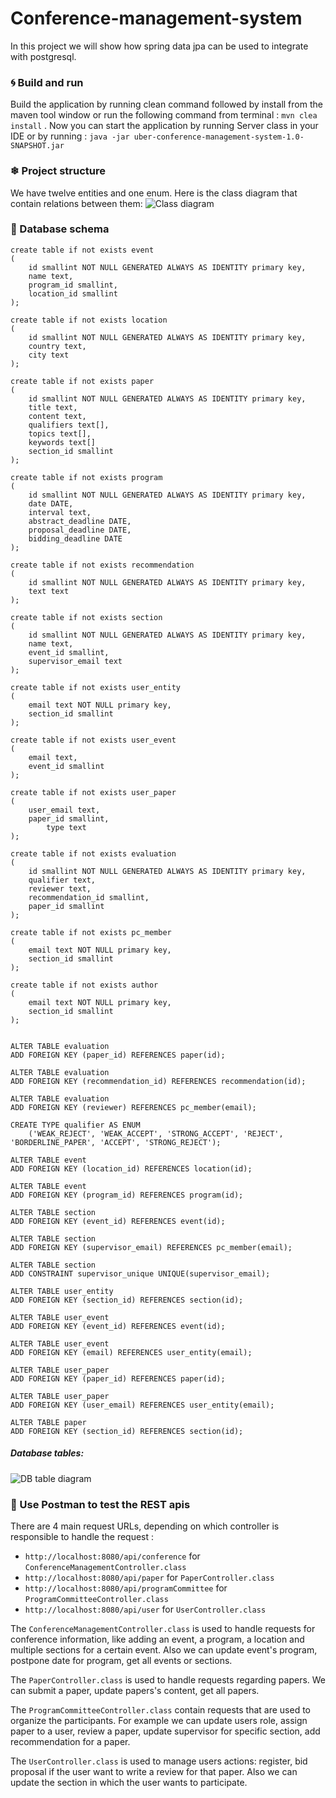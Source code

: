 # Conference-management-system

In this project we will show how spring data jpa can be used to integrate with postgresql. 

### 🌀 Build and run
Build the application by running clean command followed by install from the maven tool window or run the following command from terminal : `mvn clea install` .
Now you can start the application by running Server class in your IDE or by running :
`java -jar uber-conference-management-system-1.0-SNAPSHOT.jar`

### ❄ Project structure
We have twelve entities and one enum. Here is the class diagram that contain relations between them:
![Class diagram](src/main/resources/img/CMS-Class-Diagram.png)

### 💎 Database schema

```postgres-psql
create table if not exists event 
(
	id smallint NOT NULL GENERATED ALWAYS AS IDENTITY primary key,
	name text,
	program_id smallint,
	location_id smallint 
);

create table if not exists location
(
	id smallint NOT NULL GENERATED ALWAYS AS IDENTITY primary key,
	country text,
	city text
);

create table if not exists paper
(
	id smallint NOT NULL GENERATED ALWAYS AS IDENTITY primary key,
	title text,
	content text,
	qualifiers text[],
	topics text[],
	keywords text[]
    section_id smallint
);

create table if not exists program 
(
	id smallint NOT NULL GENERATED ALWAYS AS IDENTITY primary key,
	date DATE,
	interval text,
	abstract_deadline DATE,
	proposal_deadline DATE,
	bidding_deadline DATE
);

create table if not exists recommendation
(
	id smallint NOT NULL GENERATED ALWAYS AS IDENTITY primary key,
	text text
);

create table if not exists section
(
	id smallint NOT NULL GENERATED ALWAYS AS IDENTITY primary key,
	name text,
	event_id smallint,
	supervisor_email text
);

create table if not exists user_entity
(
	email text NOT NULL primary key,
	section_id smallint
);

create table if not exists user_event
(
	email text,
	event_id smallint
);

create table if not exists user_paper
(
	user_email text,
	paper_id smallint,
        type text
);

create table if not exists evaluation
(
    id smallint NOT NULL GENERATED ALWAYS AS IDENTITY primary key,
	qualifier text,
	reviewer text,
    recommendation_id smallint,
    paper_id smallint
);

create table if not exists pc_member
(
	email text NOT NULL primary key,
	section_id smallint
);

create table if not exists author
(
	email text NOT NULL primary key,
	section_id smallint
);


ALTER TABLE evaluation 
ADD FOREIGN KEY (paper_id) REFERENCES paper(id);

ALTER TABLE evaluation 
ADD FOREIGN KEY (recommendation_id) REFERENCES recommendation(id);

ALTER TABLE evaluation 
ADD FOREIGN KEY (reviewer) REFERENCES pc_member(email);

CREATE TYPE qualifier AS ENUM
    ('WEAK_REJECT', 'WEAK_ACCEPT', 'STRONG_ACCEPT', 'REJECT', 'BORDERLINE_PAPER', 'ACCEPT', 'STRONG_REJECT');

ALTER TABLE event 
ADD FOREIGN KEY (location_id) REFERENCES location(id);

ALTER TABLE event 
ADD FOREIGN KEY (program_id) REFERENCES program(id);

ALTER TABLE section
ADD FOREIGN KEY (event_id) REFERENCES event(id);

ALTER TABLE section
ADD FOREIGN KEY (supervisor_email) REFERENCES pc_member(email);

ALTER TABLE section
ADD CONSTRAINT supervisor_unique UNIQUE(supervisor_email);

ALTER TABLE user_entity
ADD FOREIGN KEY (section_id) REFERENCES section(id);

ALTER TABLE user_event
ADD FOREIGN KEY (event_id) REFERENCES event(id);

ALTER TABLE user_event
ADD FOREIGN KEY (email) REFERENCES user_entity(email);

ALTER TABLE user_paper
ADD FOREIGN KEY (paper_id) REFERENCES paper(id);

ALTER TABLE user_paper
ADD FOREIGN KEY (user_email) REFERENCES user_entity(email);

ALTER TABLE paper 
ADD FOREIGN KEY (section_id) REFERENCES section(id);
```

##### Database tables:

![DB table diagram](src/main/resources/img/CMS.png)

### 🚀 Use Postman to test the REST apis
There are 4 main request URLs, depending on which controller is responsible to handle the request : 

- `http://localhost:8080/api/conference` for `ConferenceManagementController.class`
- `http://localhost:8080/api/paper` for `PaperController.class`
- `http://localhost:8080/api/programCommittee` for `ProgramCommitteeController.class`
- `http://localhost:8080/api/user` for `UserController.class`

The `ConferenceManagementController.class` is used to handle requests for conference information, like adding an event, a program, a location and multiple sections for a certain event. Also we can update event's program, postpone date for program, get all events or sections.

The `PaperController.class` is used to handle requests regarding papers. We can submit a paper, update papers's content, get all papers.

The `ProgramCommitteeController.class` contain requests that are used to organize the participants. For example we can update users role, assign paper to a user, review a paper, update supervisor for specific section, add recommendation for a paper.

The `UserController.class` is used to manage users actions: register, bid proposal if the user want to write a review for that paper. Also we can update the section in which the user wants to participate.
